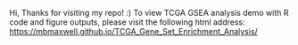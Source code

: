 Hi, Thanks for visiting my repo! :) To view TCGA GSEA analysis demo with R code and figure outputs, please visit the following html address: https://mbmaxwell.github.io/TCGA_Gene_Set_Enrichment_Analysis/
